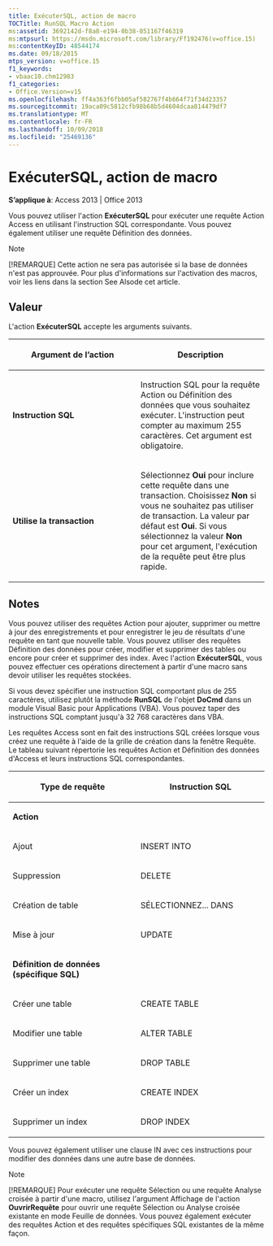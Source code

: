 ```yaml
---
title: ExécuterSQL, action de macro
TOCTitle: RunSQL Macro Action
ms:assetid: 3692142d-f8a8-e194-0b38-051167f46319
ms:mtpsurl: https://msdn.microsoft.com/library/Ff192476(v=office.15)
ms:contentKeyID: 48544174
ms.date: 09/18/2015
mtps_version: v=office.15
f1_keywords:
- vbaac10.chm12983
f1_categories:
- Office.Version=v15
ms.openlocfilehash: ff4a363f6fbb05af582767f4b664f71f34d23357
ms.sourcegitcommit: 19aca09c5812cfb98b68b5d4604dcaa814479df7
ms.translationtype: MT
ms.contentlocale: fr-FR
ms.lasthandoff: 10/09/2018
ms.locfileid: "25469136"
---
```

# <a name="runsql-macro-action"></a>ExécuterSQL, action de macro


**S’applique à**: Access 2013 | Office 2013

Vous pouvez utiliser l'action **ExécuterSQL** pour exécuter une requête Action Access en utilisant l'instruction SQL correspondante. Vous pouvez également utiliser une requête Définition des données.


> [!NOTE]
> <P>[!REMARQUE] Cette action ne sera pas autorisée si la base de données n'est pas approuvée. Pour plus d'informations sur l'activation des macros, voir les liens dans la section See Alsode cet article.</P>



## <a name="setting"></a>Valeur

L'action **ExécuterSQL** accepte les arguments suivants.

<table>
<colgroup>
<col style="width: 50%" />
<col style="width: 50%" />
</colgroup>
<thead>
<tr class="header">
<th><p>Argument de l’action</p></th>
<th><p>Description</p></th>
</tr>
</thead>
<tbody>
<tr class="odd">
<td><p><strong>Instruction SQL</strong></p></td>
<td><p>Instruction SQL pour la requête Action ou Définition des données que vous souhaitez exécuter. L'instruction peut compter au maximum 255 caractères. Cet argument est obligatoire.</p></td>
</tr>
<tr class="even">
<td><p><strong>Utilise la transaction</strong></p></td>
<td><p>Sélectionnez <strong>Oui</strong> pour inclure cette requête dans une transaction. Choisissez <strong>Non</strong> si vous ne souhaitez pas utiliser de transaction. La valeur par défaut est <strong>Oui</strong>. Si vous sélectionnez la valeur <strong>Non</strong> pour cet argument, l'exécution de la requête peut être plus rapide.  </p></td>
</tr>
</tbody>
</table>


## <a name="remarks"></a>Notes

Vous pouvez utiliser des requêtes Action pour ajouter, supprimer ou mettre à jour des enregistrements et pour enregistrer le jeu de résultats d'une requête en tant que nouvelle table. Vous pouvez utiliser des requêtes Définition des données pour créer, modifier et supprimer des tables ou encore pour créer et supprimer des index. Avec l'action **ExécuterSQL**, vous pouvez effectuer ces opérations directement à partir d'une macro sans devoir utiliser les requêtes stockées.

Si vous devez spécifier une instruction SQL comportant plus de 255 caractères, utilisez plutôt la méthode **RunSQL** de l'objet **DoCmd** dans un module Visual Basic pour Applications (VBA). Vous pouvez taper des instructions SQL comptant jusqu'à 32 768 caractères dans VBA.

Les requêtes Access sont en fait des instructions SQL créées lorsque vous créez une requête à l'aide de la grille de création dans la fenêtre Requête. Le tableau suivant répertorie les requêtes Action et Définition des données d'Access et leurs instructions SQL correspondantes.

<table>
<colgroup>
<col style="width: 50%" />
<col style="width: 50%" />
</colgroup>
<thead>
<tr class="header">
<th><p>Type de requête</p></th>
<th><p>Instruction SQL</p></th>
</tr>
</thead>
<tbody>
<tr class="odd">
<td><p><strong>Action</strong></p></td>
<td><p></p></td>
</tr>
<tr class="even">
<td><p>Ajout</p></td>
<td><p>INSERT INTO</p></td>
</tr>
<tr class="odd">
<td><p>Suppression</p></td>
<td><p>DELETE</p></td>
</tr>
<tr class="even">
<td><p>Création de table</p></td>
<td><p>SÉLECTIONNEZ... DANS</p></td>
</tr>
<tr class="odd">
<td><p>Mise à jour</p></td>
<td><p>UPDATE</p></td>
</tr>
<tr class="even">
<td><p><strong>Définition de données (spécifique SQL)</strong></p></td>
<td><p></p></td>
</tr>
<tr class="odd">
<td><p>Créer une table</p></td>
<td><p>CREATE TABLE</p></td>
</tr>
<tr class="even">
<td><p>Modifier une table</p></td>
<td><p>ALTER TABLE</p></td>
</tr>
<tr class="odd">
<td><p>Supprimer une table</p></td>
<td><p>DROP TABLE</p></td>
</tr>
<tr class="even">
<td><p>Créer un index</p></td>
<td><p>CREATE INDEX</p></td>
</tr>
<tr class="odd">
<td><p>Supprimer un index</p></td>
<td><p>DROP INDEX</p></td>
</tr>
</tbody>
</table>


Vous pouvez également utiliser une clause IN avec ces instructions pour modifier des données dans une autre base de données.


> [!NOTE]
> <P>[!REMARQUE] Pour exécuter une requête Sélection ou une requête Analyse croisée à partir d'une macro, utilisez l'argument Affichage de l'action <STRONG>OuvrirRequête</STRONG> pour ouvrir une requête Sélection ou Analyse croisée existante en mode Feuille de données. Vous pouvez également exécuter des requêtes Action et des requêtes spécifiques SQL existantes de la même façon.</P>


